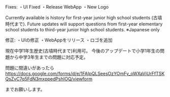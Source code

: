 Fixes:
・UI Fixed
・Release WebApp
・New Logo

Currently available is history for first-year junior high school students (古墳時代まで).
Future updates will support questions from first-year elementary school students to third-year junior high school students.
※Japanese only


修正:
・UIの修正
・WebAppをリリース
・ロゴを追加

現在中学1年生歴史(古墳時代まで)利用可。
今後のアップデートで小学1年生の問題から中学3年生までの問題に対応予定。

問題に間違いがあったら
https://docs.google.com/forms/d/e/1FAIpQLSeesOzYOmFy_oWXaViUrFfTSKQsZvC7q5FdN3mxppedPshIOQ/viewform

までお願いします。
